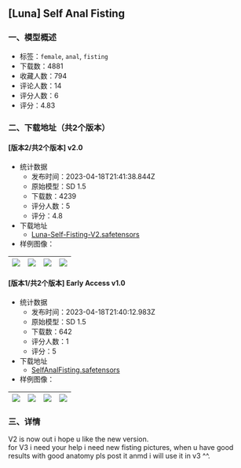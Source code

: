 ## [Luna] Self Anal Fisting
### 一、模型概述

- 标签：`female`, `anal`, `fisting`
- 下载数：4881
- 收藏人数：794
- 评论人数：14
- 评分人数：6
- 评分：4.83

### 二、下载地址（共2个版本）

#### [版本2/共2个版本] v2.0

- 统计数据
  - 发布时间：2023-04-18T21:41:38.844Z
  - 原始模型：SD 1.5
  - 下载数：4239
  - 评分人数：5
  - 评分：4.8
- 下载地址
  - [Luna-Self-Fisting-V2.safetensors](https://civitai.com/api/download/models/49338)
- 样例图像：

| <img src="https://image.civitai.com/xG1nkqKTMzGDvpLrqFT7WA/ef710353-bca2-42d7-8621-e6c0c05a0000/width=450/530604.jpeg" /> | <img src="https://image.civitai.com/xG1nkqKTMzGDvpLrqFT7WA/9ed86a7c-b7f7-4152-0127-ca1790a0e500/width=450/530775.jpeg" /> | <img src="https://image.civitai.com/xG1nkqKTMzGDvpLrqFT7WA/4f296189-405c-4665-43aa-9b860777a700/width=450/530776.jpeg" /> | <img src="https://image.civitai.com/xG1nkqKTMzGDvpLrqFT7WA/20759978-499f-4587-9b07-94e2927a7700/width=450/530601.jpeg" /> |
| ---- | ---- | ---- | ---- |

#### [版本1/共2个版本] Early Access v1.0

- 统计数据
  - 发布时间：2023-04-18T21:40:12.983Z
  - 原始模型：SD 1.5
  - 下载数：642
  - 评分人数：1
  - 评分：5
- 下载地址
  - [SelfAnalFisting.safetensors](https://civitai.com/api/download/models/48322)
- 样例图像：

| <img src="https://image.civitai.com/xG1nkqKTMzGDvpLrqFT7WA/1eb63f96-e236-4043-09a0-1f209c191300/width=450/519260.jpeg" /> | <img src="https://image.civitai.com/xG1nkqKTMzGDvpLrqFT7WA/44e67a85-d633-49a3-59a3-df83b73e0500/width=450/519262.jpeg" /> | <img src="https://image.civitai.com/xG1nkqKTMzGDvpLrqFT7WA/844259c7-3238-4bed-9506-217c65466e00/width=450/519263.jpeg" /> | <img src="https://image.civitai.com/xG1nkqKTMzGDvpLrqFT7WA/3a9d2908-ae63-4fff-c3ad-a3b78f878500/width=450/519259.jpeg" /> |
| ---- | ---- | ---- | ---- |


### 三、详情
<p>V2 is now out i hope u like the new version.<br />for V3 i need your help i need new fisting pictures, when u have good results with good anatomy pls post it anmd i will use it in v3 ^^.</p>